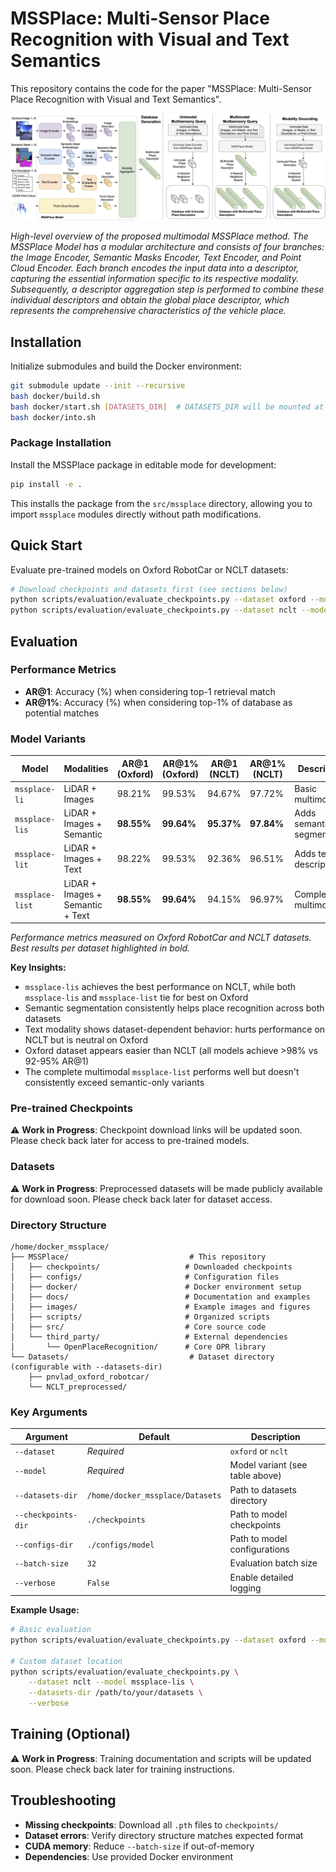 # MSSPlace: Multi-Sensor Place Recognition with Visual and Text Semantics

This repository contains the code for the paper "MSSPlace: Multi-Sensor Place Recognition with Visual and Text Semantics".

![mssplace_overview](./images/mssplace_overview.jpg)

_High-level overview of the proposed multimodal MSSPlace method. The MSSPlace Model has a modular architecture and consists of four branches: the Image Encoder, Semantic Masks Encoder, Text Encoder, and Point Cloud Encoder. Each branch encodes the input data into a descriptor, capturing the essential information specific to its respective modality. Subsequently, a descriptor aggregation step is performed to combine these individual descriptors and obtain the global place descriptor, which represents the comprehensive characteristics of the vehicle place._

## Installation

Initialize submodules and build the Docker environment:

```bash
git submodule update --init --recursive
bash docker/build.sh
bash docker/start.sh [DATASETS_DIR]  # DATASETS_DIR will be mounted at /home/docker_mssplace/Datasets
bash docker/into.sh
```

### Package Installation

Install the MSSPlace package in editable mode for development:

```bash
pip install -e .
```

This installs the package from the `src/mssplace` directory, allowing you to import `mssplace` modules directly without path modifications.

## Quick Start

Evaluate pre-trained models on Oxford RobotCar or NCLT datasets:

```bash
# Download checkpoints and datasets first (see sections below)
python scripts/evaluation/evaluate_checkpoints.py --dataset oxford --model mssplace-li
python scripts/evaluation/evaluate_checkpoints.py --dataset nclt --model mssplace-list --verbose
```

## Evaluation

### Performance Metrics

- **AR@1**: Accuracy (%) when considering top-1 retrieval match
- **AR@1%**: Accuracy (%) when considering top-1% of database as potential matches

### Model Variants

| Model | Modalities | AR@1 (Oxford) | AR@1% (Oxford) | AR@1 (NCLT) | AR@1% (NCLT) | Description |
|-------|------------|---------------|----------------|-------------|--------------|-------------|
| `mssplace-li` | LiDAR + Images | 98.21% | 99.53% | 94.67% | 97.72% | Basic multimodal |
| `mssplace-lis` | LiDAR + Images + Semantic | **98.55%** | **99.64%** | **95.37%** | **97.84%** | Adds semantic segmentation |
| `mssplace-lit` | LiDAR + Images + Text | 98.22% | 99.53% | 92.36% | 96.51% | Adds text descriptions |
| `mssplace-list` | LiDAR + Images + Semantic + Text | **98.55%** | **99.64%** | 94.15% | 96.97% | Complete multimodal |

*Performance metrics measured on Oxford RobotCar and NCLT datasets. Best results per dataset highlighted in bold.*

**Key Insights:**
- `mssplace-lis` achieves the best performance on NCLT, while both `mssplace-lis` and `mssplace-list` tie for best on Oxford
- Semantic segmentation consistently helps place recognition across both datasets
- Text modality shows dataset-dependent behavior: hurts performance on NCLT but is neutral on Oxford
- Oxford dataset appears easier than NCLT (all models achieve >98% vs 92-95% AR@1)
- The complete multimodal `mssplace-list` performs well but doesn't consistently exceed semantic-only variants

### Pre-trained Checkpoints

⚠️ **Work in Progress**: Checkpoint download links will be updated soon. Please check back later for access to pre-trained models.

### Datasets

⚠️ **Work in Progress**: Preprocessed datasets will be made publicly available for download soon. Please check back later for dataset access.

### Directory Structure

```
/home/docker_mssplace/
├── MSSPlace/                           # This repository
│   ├── checkpoints/                   # Downloaded checkpoints
│   ├── configs/                       # Configuration files
│   ├── docker/                        # Docker environment setup
│   ├── docs/                          # Documentation and examples
│   ├── images/                        # Example images and figures
│   ├── scripts/                       # Organized scripts
│   ├── src/                           # Core source code
│   └── third_party/                   # External dependencies
│       └── OpenPlaceRecognition/      # Core OPR library
└── Datasets/                           # Dataset directory (configurable with --datasets-dir)
    ├── pnvlad_oxford_robotcar/
    └── NCLT_preprocessed/
```

### Key Arguments

| Argument | Default | Description |
|----------|---------|-------------|
| `--dataset` | *Required* | `oxford` or `nclt` |
| `--model` | *Required* | Model variant (see table above) |
| `--datasets-dir` | `/home/docker_mssplace/Datasets` | Path to datasets directory |
| `--checkpoints-dir` | `./checkpoints` | Path to model checkpoints |
| `--configs-dir` | `./configs/model` | Path to model configurations |
| `--batch-size` | `32` | Evaluation batch size |
| `--verbose` | `False` | Enable detailed logging |

**Example Usage:**
```bash
# Basic evaluation
python scripts/evaluation/evaluate_checkpoints.py --dataset oxford --model mssplace-li

# Custom dataset location
python scripts/evaluation/evaluate_checkpoints.py \
    --dataset nclt --model mssplace-lis \
    --datasets-dir /path/to/your/datasets \
    --verbose
```

## Training (Optional)

⚠️ **Work in Progress**: Training documentation and scripts will be updated soon. Please check back later for training instructions.

## Troubleshooting

- **Missing checkpoints**: Download all `.pth` files to `checkpoints/`
- **Dataset errors**: Verify directory structure matches expected format
- **CUDA memory**: Reduce `--batch-size` if out-of-memory
- **Dependencies**: Use provided Docker environment
